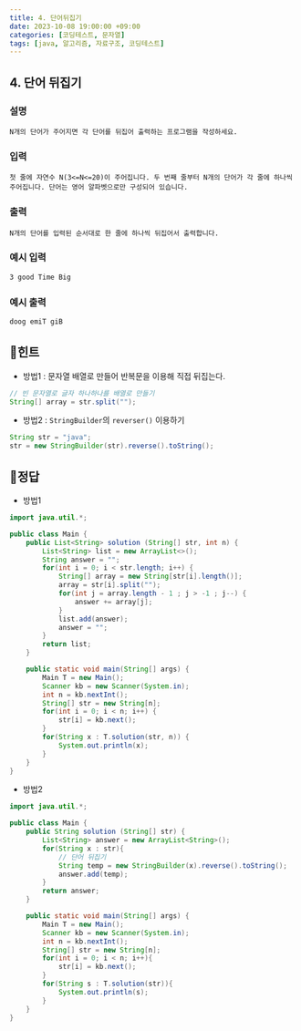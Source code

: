 ```yaml
---
title: 4. 단어뒤집기
date: 2023-10-08 19:00:00 +09:00
categories: [코딩테스트, 문자열]
tags: [java, 알고리즘, 자료구조, 코딩테스트]
---
```


## 4. 단어 뒤집기

### 설명

`N개의 단어가 주어지면 각 단어를 뒤집어 출력하는 프로그램을 작성하세요.`

### 입력

`첫 줄에 자연수 N(3<=N<=20)이 주어집니다.
두 번째 줄부터 N개의 단어가 각 줄에 하나씩 주어집니다. 단어는 영어 알파벳으로만 구성되어 있습니다.`

### 출력

`N개의 단어를 입력된 순서대로 한 줄에 하나씩 뒤집어서 출력합니다.`

### 예시 입력

```html
3 good Time Big
```

### 예시 출력

```html
doog emiT giB
```

## 📌힌트

- 방법1 : 문자열 배열로 만들어 반복문을 이용해 직접 뒤집는다.

```java
// 빈 문자열로 글자 하나하나를 배열로 만들기
String[] array = str.split("");
```

- 방법2 : `StringBuilder`의 `reverser()` 이용하기

```java
String str = "java";
str = new StringBuilder(str).reverse().toString();
```

## 📌정답

- 방법1

```java
import java.util.*;

public class Main {
	public List<String> solution (String[] str, int n) {
		List<String> list = new ArrayList<>();
		String answer = "";
		for(int i = 0; i < str.length; i++) {
			String[] array = new String[str[i].length()];
			array = str[i].split("");
			for(int j = array.length - 1 ; j > -1 ; j--) {
				answer += array[j];
			}
			list.add(answer);
			answer = "";
		}
		return list;
	}

	public static void main(String[] args) {
		Main T = new Main();
		Scanner kb = new Scanner(System.in);
		int n = kb.nextInt();
		String[] str = new String[n];
		for(int i = 0; i < n; i++) {
			str[i] = kb.next();
		}
		for(String x : T.solution(str, n)) {
			System.out.println(x);
		}
	}
}
```

- 방법2

```java
import java.util.*;

public class Main {
	public String solution (String[] str) {
		List<String> answer = new ArrayList<String>();
		for(String x : str){
			// 단어 뒤집기
			String temp = new StringBuilder(x).reverse().toString();
			answer.add(temp);
		}
		return answer;
	}

	public static void main(String[] args) {
		Main T = new Main();
		Scanner kb = new Scanner(System.in);
		int n = kb.nextInt();
		String[] str = new String[n];
		for(int i = 0; i < n; i++){
			str[i] = kb.next();
		}
		for(String s : T.solution(str)){
			System.out.println(s);
		}
	}
}
```
